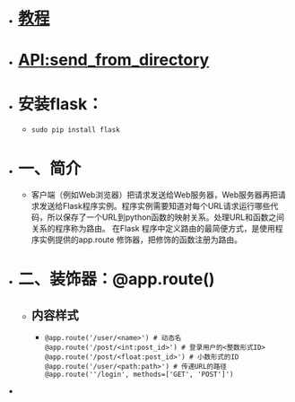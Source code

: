 - # [教程](https://blog.csdn.net/weixin_45950544/article/details/103850670?utm_medium=distribute.pc_aggpage_search_result.none-task-blog-2~aggregatepage~first_rank_ecpm_v1~rank_v31_ecpm-3-103850670-null-null.pc_agg_new_rank&utm_term=app.root_path%20flask&spm=1000.2123.3001.4430)
- # [API:send_from_directory](https://tedboy.github.io/flask/generated/flask.send_from_directory.html)
- # 安装flask：
	- ```sudo pip install flask```
- # 一、简介
	- 客户端（例如Web浏览器）把请求发送给Web服务器，Web服务器再把请求发送给Flask程序实例。程序实例需要知道对每个URL请求运行哪些代码，所以保存了一个URL到python函数的映射关系。处理URL和函数之间关系的程序称为路由。
	  在Flask 程序中定义路由的最简便方式，是使用程序实例提供的app.route 修饰器，把修饰的函数注册为路由。
- # 二、装饰器：@app.route()
	- ## 内容样式
		- ```
		  @app.route('/user/<name>') # 动态名
		  @app.route('/post/<int:post_id>') # 登录用户的<整数形式ID>
		  @app.route('/post/<float:post_id>') # 小数形式的ID
		  @app.route('/user/<path:path>') # 传递URL的路径
		  @app.route(''/login', methods=['GET', 'POST']')
		  ```
-